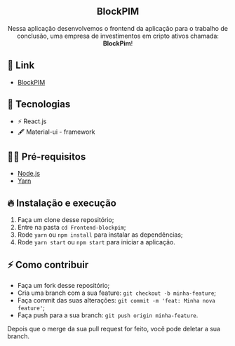 <h2 align="center">
  BlockPIM
</h2>

<p align="center">Nessa aplicação desenvolvemos o frontend da aplicação para o trabalho de conclusão, uma empresa de investimentos em cripto ativos chamada: <b>BlockPim</b>!</p>

## 🔗 Link

- [BlockPIM](https://frontend-blockpim.herokuapp.com/)

## 🚀 Tecnologias

- ⚡ React.js
- 🖋 Material-ui - framework

## ✋🏻 Pré-requisitos

- [Node.js](https://nodejs.org/en/)
- [Yarn](https://yarnpkg.com/pt-BR/docs/install)

## 🔥 Instalação e execução

1. Faça um clone desse repositório;
2. Entre na pasta `cd Frontend-blockpim`;
3. Rode `yarn` ou `npm install` para instalar as dependências;
4. Rode `yarn start` ou `npm start` para iniciar a aplicação.

## ⚡️ Como contribuir

- Faça um fork desse repositório;
- Cria uma branch com a sua feature: `git checkout -b minha-feature`;
- Faça commit das suas alterações: `git commit -m 'feat: Minha nova feature'`;
- Faça push para a sua branch: `git push origin minha-feature`.

Depois que o merge da sua pull request for feito, você pode deletar a sua branch.
